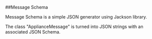 ##Message Schema

Message Schema is a simple JSON generator using Jackson library.

The class "ApplianceMessage" is turned into JSON strings with an associated JSON Schema.

